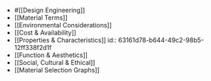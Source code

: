 - #[[Design Engineering]]
- [[Material Terms]]
- [[Environmental Considerations]]
- [[Cost & Availability]]
- [[Properties & Characteristics]]
  id:: 63161d78-b644-49c2-98b5-12ff338f2d1f
- [[Function & Aesthetics]]
- [[Social, Cultural & Ethical]]
- [[Material Selection Graphs]]